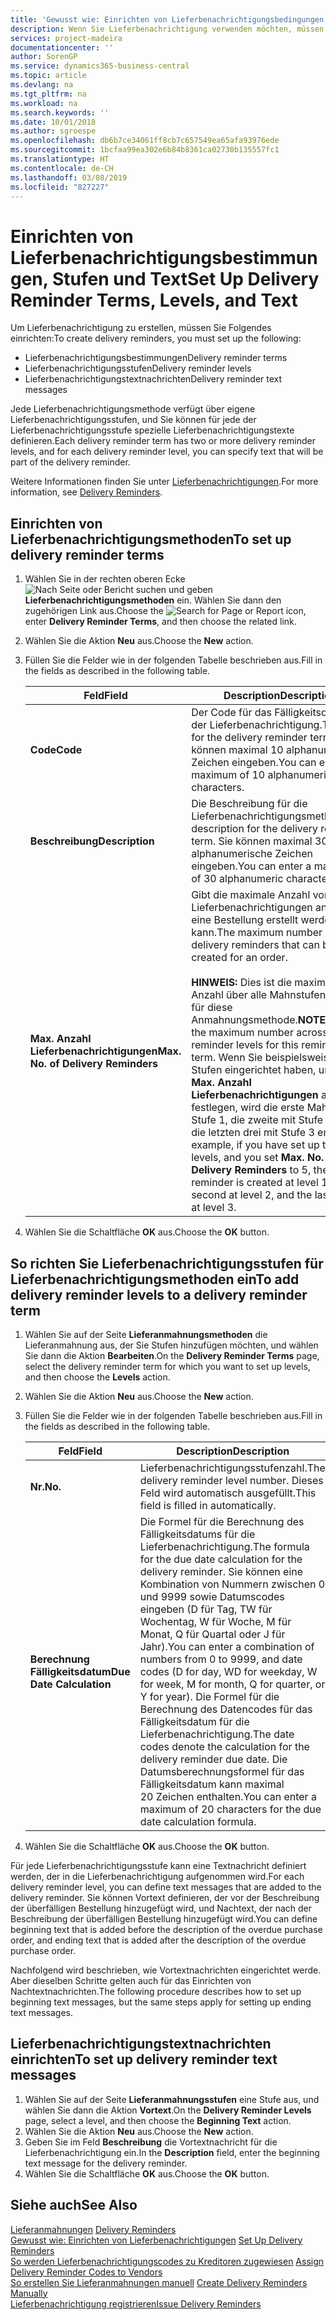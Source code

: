 ```yaml
---
title: 'Gewusst wie: Einrichten von Lieferbenachrichtigungsbedingungen, -stufen und -text'
description: Wenn Sie Lieferbenachrichtigung verwenden möchten, müssen Sie Lieferbenachrichtigungsmethoden, Lieferbenachrichtigungsstufen und Lieferbenachrichtigungstexte einrichten. Nachrichten
services: project-madeira
documentationcenter: ''
author: SorenGP
ms.service: dynamics365-business-central
ms.topic: article
ms.devlang: na
ms.tgt_pltfrm: na
ms.workload: na
ms.search.keywords: ''
ms.date: 10/01/2018
ms.author: sgroespe
ms.openlocfilehash: db6b7ce34061ff8cb7c657549ea65afa93976ede
ms.sourcegitcommit: 1bcfaa99ea302e6b84b8361ca02730b135557fc1
ms.translationtype: HT
ms.contentlocale: de-CH
ms.lasthandoff: 03/08/2019
ms.locfileid: "827227"
---
```

# <a name="set-up-delivery-reminder-terms-levels-and-text"></a><span data-ttu-id="51f8f-104">Einrichten von Lieferbenachrichtigungsbestimmungen, Stufen und Text</span><span class="sxs-lookup"><span data-stu-id="51f8f-104">Set Up Delivery Reminder Terms, Levels, and Text</span></span>
<span data-ttu-id="51f8f-105">Um Lieferbenachrichtigung zu erstellen, müssen Sie Folgendes einrichten:</span><span class="sxs-lookup"><span data-stu-id="51f8f-105">To create delivery reminders, you must set up the following:</span></span>  

- <span data-ttu-id="51f8f-106">Lieferbenachrichtigungsbestimmungen</span><span class="sxs-lookup"><span data-stu-id="51f8f-106">Delivery reminder terms</span></span>  
- <span data-ttu-id="51f8f-107">Lieferbenachrichtigungsstufen</span><span class="sxs-lookup"><span data-stu-id="51f8f-107">Delivery reminder levels</span></span>  
- <span data-ttu-id="51f8f-108">Lieferbenachrichtigungstextnachrichten</span><span class="sxs-lookup"><span data-stu-id="51f8f-108">Delivery reminder text messages</span></span>  

<span data-ttu-id="51f8f-109">Jede Lieferbenachrichtigungsmethode verfügt über eigene Lieferbenachrichtigungsstufen, und Sie können für jede der Lieferbenachrichtigungsstufe spezielle Lieferbenachrichtigungstexte definieren.</span><span class="sxs-lookup"><span data-stu-id="51f8f-109">Each delivery reminder term has two or more delivery reminder levels, and for each delivery reminder level, you can specify text that will be part of the delivery reminder.</span></span>  

<span data-ttu-id="51f8f-110">Weitere Informationen finden Sie unter [Lieferbenachrichtigungen](delivery-reminders.md).</span><span class="sxs-lookup"><span data-stu-id="51f8f-110">For more information, see [Delivery Reminders](delivery-reminders.md).</span></span>  

## <a name="to-set-up-delivery-reminder-terms"></a><span data-ttu-id="51f8f-111">Einrichten von Lieferbenachrichtigungsmethoden</span><span class="sxs-lookup"><span data-stu-id="51f8f-111">To set up delivery reminder terms</span></span>  

1.  <span data-ttu-id="51f8f-112">Wählen Sie in der rechten oberen Ecke ![Nach Seite oder Bericht suchen](../../media/ui-search/search_small.png "Symbol nach Seite oder Bericht suchen") und geben **Lieferbenachrichtigungsmethoden** ein. Wählen Sie dann den zugehörigen Link aus.</span><span class="sxs-lookup"><span data-stu-id="51f8f-112">Choose the ![Search for Page or Report](../../media/ui-search/search_small.png "Search for Page or Report icon") icon, enter **Delivery Reminder Terms**, and then choose the related link.</span></span>  
2.  <span data-ttu-id="51f8f-113">Wählen Sie die Aktion **Neu** aus.</span><span class="sxs-lookup"><span data-stu-id="51f8f-113">Choose the **New** action.</span></span>  
3.  <span data-ttu-id="51f8f-114">Füllen Sie die Felder wie in der folgenden Tabelle beschrieben aus.</span><span class="sxs-lookup"><span data-stu-id="51f8f-114">Fill in the fields as described in the following table.</span></span>  

    |<span data-ttu-id="51f8f-115">Feld</span><span class="sxs-lookup"><span data-stu-id="51f8f-115">Field</span></span>|<span data-ttu-id="51f8f-116">Description</span><span class="sxs-lookup"><span data-stu-id="51f8f-116">Description</span></span>|  
    |---------------------------------|---------------------------------------|  
    |<span data-ttu-id="51f8f-117">**Code**</span><span class="sxs-lookup"><span data-stu-id="51f8f-117">**Code**</span></span>|<span data-ttu-id="51f8f-118">Der Code für das Fälligkeitsdatum der Lieferbenachrichtigung.</span><span class="sxs-lookup"><span data-stu-id="51f8f-118">The code for the delivery reminder term.</span></span> <span data-ttu-id="51f8f-119">Sie können maximal 10 alphanumerische Zeichen eingeben.</span><span class="sxs-lookup"><span data-stu-id="51f8f-119">You can enter a maximum of 10 alphanumeric characters.</span></span>|  
    |<span data-ttu-id="51f8f-120">**Beschreibung**</span><span class="sxs-lookup"><span data-stu-id="51f8f-120">**Description**</span></span>|<span data-ttu-id="51f8f-121">Die Beschreibung für die Lieferbenachrichtigungsmethode.</span><span class="sxs-lookup"><span data-stu-id="51f8f-121">The description for the delivery reminder term.</span></span> <span data-ttu-id="51f8f-122">Sie können maximal 30 alphanumerische Zeichen eingeben.</span><span class="sxs-lookup"><span data-stu-id="51f8f-122">You can enter a maximum of 30 alphanumeric characters.</span></span>|  
    |<span data-ttu-id="51f8f-123">**Max. Anzahl Lieferbenachrichtigungen**</span><span class="sxs-lookup"><span data-stu-id="51f8f-123">**Max. No. of Delivery Reminders**</span></span>|<span data-ttu-id="51f8f-124">Gibt die maximale Anzahl von Lieferbenachrichtigungen an, die für eine Bestellung erstellt werden kann.</span><span class="sxs-lookup"><span data-stu-id="51f8f-124">The maximum number of delivery reminders that can be created for an order.</span></span><br /><br /> <span data-ttu-id="51f8f-125">**HINWEIS:** Dies ist die maximale Anzahl über alle Mahnstufen hinweg für diese Anmahnungsmethode.</span><span class="sxs-lookup"><span data-stu-id="51f8f-125">**NOTE:** This is the maximum number across all reminder levels for this reminder term.</span></span> <span data-ttu-id="51f8f-126">Wenn Sie beispielsweise drei Stufen eingerichtet haben, und Sie **Max. Anzahl Lieferbenachrichtigungen** auf 5 festlegen, wird die erste Mahnung mit Stufe 1, die zweite mit Stufe 2 und die letzten drei mit Stufe 3 erstellt.</span><span class="sxs-lookup"><span data-stu-id="51f8f-126">For example, if you have set up three levels, and you set **Max. No. of Delivery Reminders** to 5, the first reminder is created at level 1, the second at level 2, and the last three at level 3.</span></span>|  

4.  <span data-ttu-id="51f8f-127">Wählen Sie die Schaltfläche **OK** aus.</span><span class="sxs-lookup"><span data-stu-id="51f8f-127">Choose the **OK** button.</span></span>  

## <a name="to-add-delivery-reminder-levels-to-a-delivery-reminder-term"></a><span data-ttu-id="51f8f-128">So richten Sie Lieferbenachrichtigungsstufen für Lieferbenachrichtigungsmethoden ein</span><span class="sxs-lookup"><span data-stu-id="51f8f-128">To add delivery reminder levels to a delivery reminder term</span></span>  

1.  <span data-ttu-id="51f8f-129">Wählen Sie auf der Seite **Lieferanmahnungsmethoden** die Lieferanmahnung aus, der Sie Stufen hinzufügen möchten, und wählen Sie dann die Aktion **Bearbeiten**.</span><span class="sxs-lookup"><span data-stu-id="51f8f-129">On the **Delivery Reminder Terms** page, select the delivery reminder term for which you want to set up levels, and then choose the **Levels** action.</span></span>  
2.  <span data-ttu-id="51f8f-130">Wählen Sie die Aktion **Neu** aus.</span><span class="sxs-lookup"><span data-stu-id="51f8f-130">Choose the **New** action.</span></span>  
3.  <span data-ttu-id="51f8f-131">Füllen Sie die Felder wie in der folgenden Tabelle beschrieben aus.</span><span class="sxs-lookup"><span data-stu-id="51f8f-131">Fill in the fields as described in the following table.</span></span>  

    |<span data-ttu-id="51f8f-132">Feld</span><span class="sxs-lookup"><span data-stu-id="51f8f-132">Field</span></span>|<span data-ttu-id="51f8f-133">Description</span><span class="sxs-lookup"><span data-stu-id="51f8f-133">Description</span></span>|  
    |---------------------------------|---------------------------------------|  
    |<span data-ttu-id="51f8f-134">**Nr.**</span><span class="sxs-lookup"><span data-stu-id="51f8f-134">**No.**</span></span>|<span data-ttu-id="51f8f-135">Lieferbenachrichtigungsstufenzahl.</span><span class="sxs-lookup"><span data-stu-id="51f8f-135">The delivery reminder level number.</span></span> <span data-ttu-id="51f8f-136">Dieses Feld wird automatisch ausgefüllt.</span><span class="sxs-lookup"><span data-stu-id="51f8f-136">This field is filled in automatically.</span></span>|  
    |<span data-ttu-id="51f8f-137">**Berechnung Fälligkeitsdatum**</span><span class="sxs-lookup"><span data-stu-id="51f8f-137">**Due Date Calculation**</span></span>|<span data-ttu-id="51f8f-138">Die Formel für die Berechnung des Fälligkeitsdatums für die Lieferbenachrichtigung.</span><span class="sxs-lookup"><span data-stu-id="51f8f-138">The formula for the due date calculation for the delivery reminder.</span></span> <span data-ttu-id="51f8f-139">Sie können eine Kombination von Nummern zwischen 0 und 9999 sowie Datumscodes eingeben (D für Tag, TW für Wochentag, W für Woche, M für Monat, Q für Quartal oder J für Jahr).</span><span class="sxs-lookup"><span data-stu-id="51f8f-139">You can enter a combination of numbers from 0 to 9999, and date codes (D for day, WD for weekday, W for week, M for month, Q for quarter, or Y for year).</span></span> <span data-ttu-id="51f8f-140">Die Formel für die Berechnung des Datencodes für das Fälligkeitsdatum für die Lieferbenachrichtigung.</span><span class="sxs-lookup"><span data-stu-id="51f8f-140">The date codes denote the calculation for the delivery reminder due date.</span></span> <span data-ttu-id="51f8f-141">Die Datumsberechnungsformel für das Fälligkeitsdatum kann maximal 20 Zeichen enthalten.</span><span class="sxs-lookup"><span data-stu-id="51f8f-141">You can enter a maximum of 20 characters for the due date calculation formula.</span></span>|  

4.  <span data-ttu-id="51f8f-142">Wählen Sie die Schaltfläche **OK** aus.</span><span class="sxs-lookup"><span data-stu-id="51f8f-142">Choose the **OK** button.</span></span>  

<span data-ttu-id="51f8f-143">Für jede Lieferbenachrichtigungsstufe kann eine Textnachricht definiert werden, der in die Lieferbenachrichtigung aufgenommen wird.</span><span class="sxs-lookup"><span data-stu-id="51f8f-143">For each delivery reminder level, you can define text messages that are added to the delivery reminder.</span></span> <span data-ttu-id="51f8f-144">Sie können Vortext definieren, der vor der Beschreibung der überfälligen Bestellung hinzugefügt wird, und Nachtext, der nach der Beschreibung der überfälligen Bestellung hinzugefügt wird.</span><span class="sxs-lookup"><span data-stu-id="51f8f-144">You can define beginning text that is added before the description of the overdue purchase order, and ending text that is added after the description of the overdue purchase order.</span></span>  

<span data-ttu-id="51f8f-145">Nachfolgend wird beschrieben, wie Vortextnachrichten eingerichtet werde. Aber dieselben Schritte gelten auch für das Einrichten von Nachtextnachrichten.</span><span class="sxs-lookup"><span data-stu-id="51f8f-145">The following procedure describes how to set up beginning text messages, but the same steps apply for setting up ending text messages.</span></span>  

## <a name="to-set-up-delivery-reminder-text-messages"></a><span data-ttu-id="51f8f-146">Lieferbenachrichtigungstextnachrichten einrichten</span><span class="sxs-lookup"><span data-stu-id="51f8f-146">To set up delivery reminder text messages</span></span>  

1.  <span data-ttu-id="51f8f-147">Wählen Sie auf der Seite **Lieferanmahnungsstufen** eine Stufe aus, und wählen Sie dann die Aktion **Vortext**.</span><span class="sxs-lookup"><span data-stu-id="51f8f-147">On the **Delivery Reminder Levels** page, select a level, and then choose the **Beginning Text** action.</span></span>  
2.  <span data-ttu-id="51f8f-148">Wählen Sie die Aktion **Neu** aus.</span><span class="sxs-lookup"><span data-stu-id="51f8f-148">Choose the **New** action.</span></span>  
3.  <span data-ttu-id="51f8f-149">Geben Sie im Feld **Beschreibung** die Vortextnachricht für die Lieferbenachrichtigung ein.</span><span class="sxs-lookup"><span data-stu-id="51f8f-149">In the **Description** field, enter the beginning text message for the delivery reminder.</span></span>  
4.  <span data-ttu-id="51f8f-150">Wählen Sie die Schaltfläche **OK** aus.</span><span class="sxs-lookup"><span data-stu-id="51f8f-150">Choose the **OK** button.</span></span>  

## <a name="see-also"></a><span data-ttu-id="51f8f-151">Siehe auch</span><span class="sxs-lookup"><span data-stu-id="51f8f-151">See Also</span></span>  
 <span data-ttu-id="51f8f-152">[Lieferanmahnungen](delivery-reminders.md) </span><span class="sxs-lookup"><span data-stu-id="51f8f-152">[Delivery Reminders](delivery-reminders.md) </span></span>  
 <span data-ttu-id="51f8f-153">[Gewusst wie: Einrichten von Lieferbenachrichtigungen](how-to-set-up-delivery-reminders.md) </span><span class="sxs-lookup"><span data-stu-id="51f8f-153">[Set Up Delivery Reminders](how-to-set-up-delivery-reminders.md) </span></span>  
 <span data-ttu-id="51f8f-154">[So werden Lieferbenachrichtigungscodes zu Kreditoren zugewiesen](how-to-assign-delivery-reminder-codes-to-vendors.md) </span><span class="sxs-lookup"><span data-stu-id="51f8f-154">[Assign Delivery Reminder Codes to Vendors](how-to-assign-delivery-reminder-codes-to-vendors.md) </span></span>  
 <span data-ttu-id="51f8f-155">[So erstellen Sie Lieferanmahnungen manuell](how-to-create-delivery-reminders-manually.md) </span><span class="sxs-lookup"><span data-stu-id="51f8f-155">[Create Delivery Reminders Manually](how-to-create-delivery-reminders-manually.md) </span></span>  
 [<span data-ttu-id="51f8f-156">Lieferbenachrichtigung registrieren</span><span class="sxs-lookup"><span data-stu-id="51f8f-156">Issue Delivery Reminders</span></span>](how-to-issue-delivery-reminders.md)
